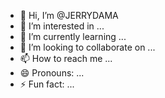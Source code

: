 - 👋 Hi, I’m @JERRYDAMA
- 👀 I’m interested in ...
- 🌱 I’m currently learning ...
- 💞️ I’m looking to collaborate on ...
- 📫 How to reach me ...
- 😄 Pronouns: ...
- ⚡ Fun fact: ...

<!---
JERRYDAMA/JERRYDAMA is a ✨ special ✨ repository because its `README.md` (this file) appears on your GitHub profile.
You can click the Preview link to take a look at your changes.
--->
